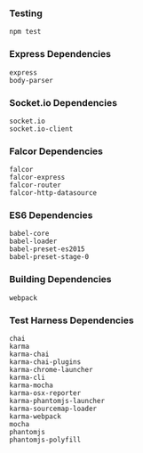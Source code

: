 ### Testing
```
npm test
```

### Express Dependencies
```
express
body-parser
```

### Socket.io Dependencies
```
socket.io
socket.io-client
```

### Falcor Dependencies
```
falcor
falcor-express
falcor-router
falcor-http-datasource
```

### ES6 Dependencies
```
babel-core
babel-loader
babel-preset-es2015
babel-preset-stage-0
```

### Building Dependencies
```
webpack
```

### Test Harness Dependencies
```
chai
karma
karma-chai
karma-chai-plugins
karma-chrome-launcher
karma-cli
karma-mocha
karma-osx-reporter
karma-phantomjs-launcher
karma-sourcemap-loader
karma-webpack
mocha
phantomjs
phantomjs-polyfill
```